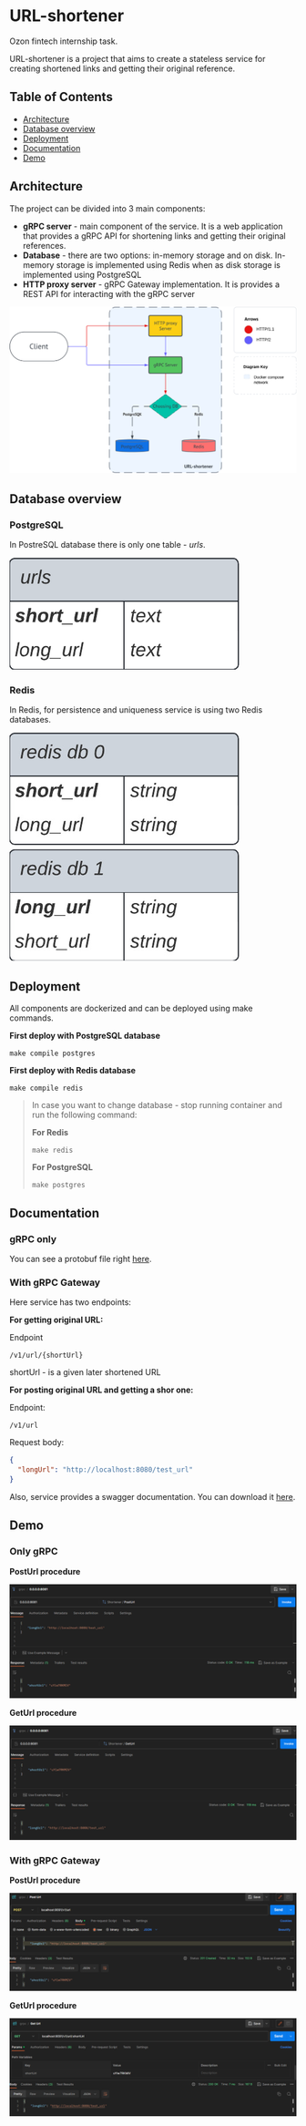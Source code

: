 # URL-shortener
Ozon fintech internship task.

URL-shortener is a project that aims to create a stateless service for creating shortened 
links and getting their original reference.

## Table of Contents
- [Architecture](#architecture)
- [Database overview](#database-overview)
- [Deployment](#deployment)
- [Documentation](#documentation)
- [Demo](#demo)

## Architecture
The project can be divided into 3 main components:
- **gRPC server** - main component of the service. It is a web application that 
provides a gRPC API for shortening links and getting their original references.
- **Database** - there are two options: in-memory storage and on disk. In-memory storage is implemented using Redis 
when as disk storage is implemented using PostgreSQL
- **HTTP proxy server** - gRPC Gateway implementation. It is provides a REST API for interacting with the gRPC server

![Architecture of the system](/assets/architecture.png)

## Database overview
### PostgreSQL
In PostreSQL database there is only one table - *urls*.

![PostgreSQL database diagram](/assets/pg_database.png)

### Redis
In Redis, for persistence and uniqueness service is using two Redis databases.

![Redis database diagram](/assets/redis_db_diagram.jpeg)

## Deployment
All components are dockerized and can be deployed using make commands.

**First deploy with PostgreSQL database**
```
make compile postgres
```

**First deploy with Redis database**
```
make compile redis
```

>In case you want to change database - stop running container and run the following command:
>
>**For Redis**
>```
>make redis
>```
>**For PostgreSQL**
>```
>make postgres
>```

## Documentation
### gRPC only 
You can see a protobuf file right [here](proto/shortener.proto).

### With gRPC Gateway
Here service has two endpoints:

**For getting original URL:**

Endpoint
```
/v1/url/{shortUrl}
```
shortUrl - is a given later shortened URL

**For posting original URL and getting a shor one:**

Endpoint:
```
/v1/url
```
Request body:
```json
{
  "longUrl": "http://localhost:8080/test_url"
}
```

Also, service provides a swagger documentation. You can download it [here](assets/index.html).

## Demo
### Only gRPC

**PostUrl procedure**

![PostUrl gRPC](/assets/post_url_grpc.png)

**GetUrl procedure**

![GetUrl gRPC](/assets/get_url_grpc.png)

### With gRPC Gateway

**PostUrl procedure**

![PostUrl HTTP](/assets/post_url_http.png)

**GetUrl procedure**

![GetUrl HTTP](/assets/get_url_http.png)
